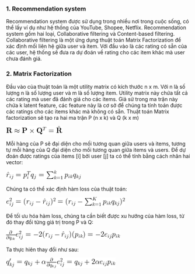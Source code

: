 ### 1. Recommendation system
Recommendation system được sử dụng trong nhiều nơi trong cuộc sống, có thể lấy ví dụ như hệ thống của YouTube, Shopee, Netflix.
Recommendation system gồm hai loại, Collaborative filtering và Content-based filtering.
Collaborative filtering là một ứng dụng thuật toán Matrix Factorization để  xác định mối liên hệ giữa user và item. Với đầu vào là các rating có sẵn của các user, hệ thống sẽ đưa ra dự đoán về rating cho các item khác mà user chưa đánh giá.

### 2. Matrix Factorization
Đầu vào của thuật toán là một utility matrix có kích thước n x m. Với n là số lượng n là số lượng user và m là số lượng item. Utility matrix này chứa tất cả các rating mà user đã đánh giá cho các items. Giả sử trong ma trận này chứa k latent feature, các feature này là cơ sở để chúng ta tính toán được các ratings cho các items khác mà không có sẵn. Thuật toán Matrix factorization sẽ tạo ra hai ma trận P (n x k) và Q (k x m)

![PxQ](./image/PxQ.png)

Mỗi hàng của P sẽ đại diện cho mối tương quan giữa users và items, tương tự mỗi hàng của Q đại diện cho mối tương quan giữa items và users. Để dự đoán được ratings của items [i] bởi user [j] ta có thể tính bằng cách nhân hai vector:

![rij](./image/rij.png)

Chúng ta có thể xác định hàm loss của thuật toán:

![eij](./image/loss.png)

Để tối ưu hóa hàm loss, chúng ta cần biết được xu hướng của hàm loss, từ đó thay đổi từng giá trị trong P và Q:

![update](./image/update.png)

Ta thực hiên thay đổi như sau:

![update2](./image/update1.png)



